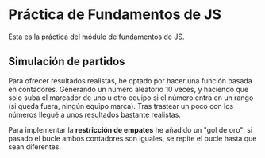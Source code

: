 # Práctica de Fundamentos de JS

Esta es la práctica del módulo de fundamentos de JS.

## Simulación de partidos

Para ofrecer resultados realistas, he optado por hacer una función basada en contadores. Generando un número aleatorio 10 veces, y haciendo que solo suba el marcador de uno u otro equipo si el número entra en un rango (si queda fuera, ningún equipo marca). Tras trastear un poco con los números llegué a unos resultados bastante realistas.

Para implementar la **restricción de empates** he añadido un "gol de oro": si pasado el bucle ambos contadores son iguales, se repite el bucle hasta que sean diferentes.